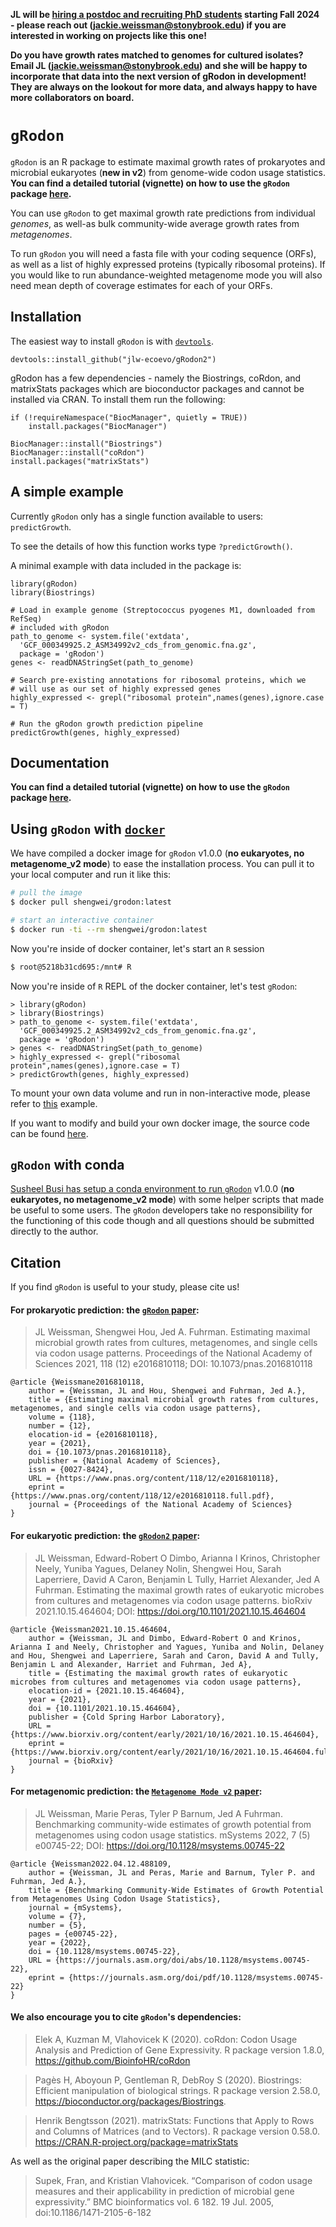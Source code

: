 **JL will be [hiring a postdoc and recruiting PhD students](https://microbialgamut.com/join.html) starting Fall 2024 - please reach out (<jackie.weissman@stonybrook.edu>) if you are interested in working on projects like this one!**

**Do you have growth rates matched to genomes for cultured isolates? Email JL (<jackie.weissman@stonybrook.edu>) and she will be happy to incorporate that data into the next version of gRodon in development! They are always on the lookout for more data, and always happy to have more collaborators on board.**

# `gRodon`

`gRodon` is an R package to estimate maximal growth rates of prokaryotes and microbial eukaryotes (**new in v2**) from genome-wide codon usage statistics. **You can find a detailed tutorial (vignette) on how to use the `gRodon` package [here](https://jlw-ecoevo.github.io/gRodon-vignette).**

You can use `gRodon` to get maximal growth rate predictions from individual *genomes*, as well-as bulk community-wide average growth rates from *metagenomes*. 

To run `gRodon` you will need a fasta file with your coding sequence (ORFs), as well as a list of highly expressed proteins (typically ribosomal proteins). If you would like to run abundance-weighted metagenome mode you will also need mean depth of coverage estimates for each of your ORFs.

## Installation

The easiest way to install `gRodon` is with [`devtools`](https://github.com/r-lib/devtools).

`devtools::install_github("jlw-ecoevo/gRodon2")`

gRodon has a few dependencies - namely the Biostrings, coRdon, and matrixStats packages which are bioconductor packages and cannot be installed via CRAN. To install them run the following:

```
if (!requireNamespace("BiocManager", quietly = TRUE))
    install.packages("BiocManager")

BiocManager::install("Biostrings")
BiocManager::install("coRdon")
install.packages("matrixStats")
```

## A simple example

Currently `gRodon` only has a single function available to users: `predictGrowth`. 

To see the details of how this function works type `?predictGrowth()`.

A minimal example with data included in the package is:

```
library(gRodon)
library(Biostrings)

# Load in example genome (Streptococcus pyogenes M1, downloaded from RefSeq)
# included with gRodon
path_to_genome <- system.file('extdata',
  'GCF_000349925.2_ASM34992v2_cds_from_genomic.fna.gz',
  package = 'gRodon')
genes <- readDNAStringSet(path_to_genome)

# Search pre-existing annotations for ribosomal proteins, which we
# will use as our set of highly expressed genes
highly_expressed <- grepl("ribosomal protein",names(genes),ignore.case = T)

# Run the gRodon growth prediction pipeline
predictGrowth(genes, highly_expressed)
```

## Documentation

**You can find a detailed tutorial (vignette) on how to use the `gRodon` package [here](https://jlw-ecoevo.github.io/gRodon-vignette).**

## Using `gRodon` with [`docker`](https://www.docker.com/)

We have compiled a docker image for `gRodon` v1.0.0 (**no eukaryotes, no metagenome_v2 mode**) to ease the installation process. You can pull it to your local computer and run it like this:

```bash
# pull the image
$ docker pull shengwei/grodon:latest

# start an interactive container
$ docker run -ti --rm shengwei/grodon:latest
```

Now you're inside of docker container, let's start an `R` session
```bash
$ root@5218b31cd695:/mnt# R
```

Now you're inside of `R` REPL of the docker container, let's test `gRodon`: 
```
> library(gRodon)
> library(Biostrings)
> path_to_genome <- system.file('extdata',
  'GCF_000349925.2_ASM34992v2_cds_from_genomic.fna.gz',
  package = 'gRodon')
> genes <- readDNAStringSet(path_to_genome)
> highly_expressed <- grepl("ribosomal protein",names(genes),ignore.case = T)
> predictGrowth(genes, highly_expressed)
```

To mount your own data volume and run in non-interactive mode, please refer to [this](https://hub.docker.com/r/shengwei/das_tool/) example.

If you want to modify and build your own docker image, the source code can be found [here](https://github.com/housw/Bioinfo-Dockerfiles/blob/master/gRodon).

## `gRodon` with conda

[Susheel Busi has setup a conda environment to run `gRodon`](https://github.com/susheelbhanu/gRodon)  v1.0.0 (**no eukaryotes, no metagenome_v2 mode**) with some helper scripts that made be useful to some users. The `gRodon` developers take no responsibility for the functioning of this code though and all questions should be submitted directly to the author.

## Citation
If you find `gRodon` is useful to your study, please cite us!

#### For prokaryotic prediction: the [`gRodon` paper](https://doi.org/10.1073/pnas.2016810118): 

> JL Weissman, Shengwei Hou, Jed A. Fuhrman. Estimating maximal microbial growth rates from cultures, metagenomes, and single cells via codon usage patterns. Proceedings of the National Academy of Sciences 2021, 118 (12) e2016810118; DOI: 10.1073/pnas.2016810118

```
@article {Weissmane2016810118,
	author = {Weissman, JL and Hou, Shengwei and Fuhrman, Jed A.},
	title = {Estimating maximal microbial growth rates from cultures, metagenomes, and single cells via codon usage patterns},
	volume = {118},
	number = {12},
	elocation-id = {e2016810118},
	year = {2021},
	doi = {10.1073/pnas.2016810118},
	publisher = {National Academy of Sciences},
	issn = {0027-8424},
	URL = {https://www.pnas.org/content/118/12/e2016810118},
	eprint = {https://www.pnas.org/content/118/12/e2016810118.full.pdf},
	journal = {Proceedings of the National Academy of Sciences}
}
```

#### For eukaryotic prediction: the [`gRodon2` paper](https://doi.org/10.1101/2021.10.15.464604): 

> JL Weissman, Edward-Robert O Dimbo, Arianna I Krinos, Christopher Neely, Yuniba Yagues, Delaney Nolin, Shengwei Hou, Sarah Laperriere, David A Caron, Benjamin L Tully, Harriet Alexander, Jed A Fuhrman. Estimating the maximal growth rates of eukaryotic microbes from cultures and metagenomes via codon usage patterns. bioRxiv 2021.10.15.464604; DOI: https://doi.org/10.1101/2021.10.15.464604

```
@article {Weissman2021.10.15.464604,
	author = {Weissman, JL and Dimbo, Edward-Robert O and Krinos, Arianna I and Neely, Christopher and Yagues, Yuniba and Nolin, Delaney and Hou, Shengwei and Laperriere, Sarah and Caron, David A and Tully, Benjamin L and Alexander, Harriet and Fuhrman, Jed A},
	title = {Estimating the maximal growth rates of eukaryotic microbes from cultures and metagenomes via codon usage patterns},
	elocation-id = {2021.10.15.464604},
	year = {2021},
	doi = {10.1101/2021.10.15.464604},
	publisher = {Cold Spring Harbor Laboratory},
	URL = {https://www.biorxiv.org/content/early/2021/10/16/2021.10.15.464604},
	eprint = {https://www.biorxiv.org/content/early/2021/10/16/2021.10.15.464604.full.pdf},
	journal = {bioRxiv}
}
```

#### For metagenomic prediction: the [`Metagenome Mode v2` paper](https://doi.org/10.1101/2022.04.12.488109): 

> JL Weissman, Marie Peras, Tyler P Barnum, Jed A Fuhrman. Benchmarking community-wide estimates of growth potential from metagenomes using codon usage statistics. mSystems 2022, 7 (5) e00745-22; DOI: https://doi.org/10.1128/msystems.00745-22

```
@article {Weissman2022.04.12.488109,
	author = {Weissman, JL and Peras, Marie and Barnum, Tyler P. and Fuhrman, Jed A.},
	title = {Benchmarking Community-Wide Estimates of Growth Potential from Metagenomes Using Codon Usage Statistics},
	journal = {mSystems},
	volume = {7},
	number = {5},
	pages = {e00745-22},
	year = {2022},
	doi = {10.1128/msystems.00745-22},
	URL = {https://journals.asm.org/doi/abs/10.1128/msystems.00745-22},
	eprint = {https://journals.asm.org/doi/pdf/10.1128/msystems.00745-22}
}
```

#### We also encourage you to cite `gRodon`'s dependencies:

> Elek A, Kuzman M, Vlahovicek K (2020). coRdon: Codon Usage Analysis and Prediction of Gene Expressivity. R package version 1.8.0, https://github.com/BioinfoHR/coRdon

> Pagès H, Aboyoun P, Gentleman R, DebRoy S (2020). Biostrings: Efficient manipulation of biological strings. R package version 2.58.0, https://bioconductor.org/packages/Biostrings.

> Henrik Bengtsson (2021). matrixStats: Functions that Apply to Rows and Columns of  Matrices (and to Vectors). R package version 0.58.0. https://CRAN.R-project.org/package=matrixStats

As well as the original paper describing the MILC statistic:

> Supek, Fran, and Kristian Vlahovicek. “Comparison of codon usage measures and their applicability in prediction of microbial gene expressivity.” BMC bioinformatics vol. 6 182. 19 Jul. 2005, doi:10.1186/1471-2105-6-182

